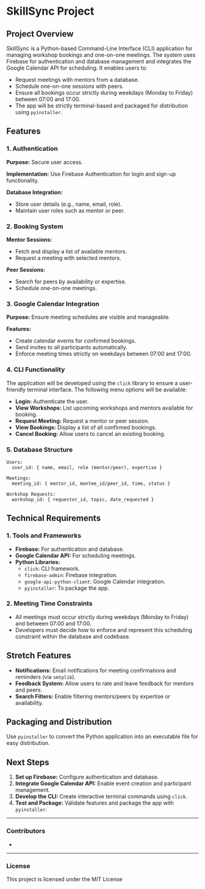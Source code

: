 # SkillSync Project

## Project Overview
SkillSync is a Python-based Command-Line Interface (CLI) application for managing workshop bookings and one-on-one meetings. The system uses Firebase for authentication and database management and integrates the Google Calendar API for scheduling. It enables users to:

- Request meetings with mentors from a database.
- Schedule one-on-one sessions with peers.
- Ensure all bookings occur strictly during weekdays (Monday to Friday) between 07:00 and 17:00.
- The app will be strictly terminal-based and packaged for distribution using `pyinstaller`.

## Features

### 1. Authentication
**Purpose:** Secure user access.

**Implementation:** Use Firebase Authentication for login and sign-up functionality.

**Database Integration:**
- Store user details (e.g., name, email, role).
- Maintain user roles such as mentor or peer.

### 2. Booking System
**Mentor Sessions:**
- Fetch and display a list of available mentors.
- Request a meeting with selected mentors.

**Peer Sessions:**
- Search for peers by availability or expertise.
- Schedule one-on-one meetings.

### 3. Google Calendar Integration
**Purpose:** Ensure meeting schedules are visible and manageable.

**Features:**
- Create calendar events for confirmed bookings.
- Send invites to all participants automatically.
- Enforce meeting times strictly on weekdays between 07:00 and 17:00.

### 4. CLI Functionality
The application will be developed using the `click` library to ensure a user-friendly terminal interface. The following menu options will be available:

- **Login:** Authenticate the user.
- **View Workshops:** List upcoming workshops and mentors available for booking.
- **Request Meeting:** Request a mentor or peer session.
- **View Bookings:** Display a list of all confirmed bookings.
- **Cancel Booking:** Allow users to cancel an existing booking.

### 5. Database Structure
```
Users:
  user_id: { name, email, role (mentor/peer), expertise }

Meetings:
  meeting_id: { mentor_id, mentee_id/peer_id, time, status }

Workshop Requests:
  workshop_id: { requestor_id, topic, date_requested }
```

## Technical Requirements

### 1. Tools and Frameworks
- **Firebase:** For authentication and database.
- **Google Calendar API:** For scheduling meetings.
- **Python Libraries:**
  - `click`: CLI framework.
  - `firebase-admin`: Firebase integration.
  - `google-api-python-client`: Google Calendar integration.
  - `pyinstaller`: To package the app.

### 2. Meeting Time Constraints
- All meetings must occur strictly during weekdays (Monday to Friday) and between 07:00 and 17:00.
- Developers must decide how to enforce and represent this scheduling constraint within the database and codebase.

## Stretch Features
- **Notifications:** Email notifications for meeting confirmations and reminders (via `smtplib`).
- **Feedback System:** Allow users to rate and leave feedback for mentors and peers.
- **Search Filters:** Enable filtering mentors/peers by expertise or availability.

## Packaging and Distribution
Use `pyinstaller` to convert the Python application into an executable file for easy distribution.

## Next Steps
1. **Set up Firebase:** Configure authentication and database.
2. **Integrate Google Calendar API:** Enable event creation and participant management.
3. **Develop the CLI:** Create interactive terminal commands using `click`.
4. **Test and Package:** Validate features and package the app with `pyinstaller`.

---
### Contributors
- 

---
### License
This project is licensed under the MIT License 

